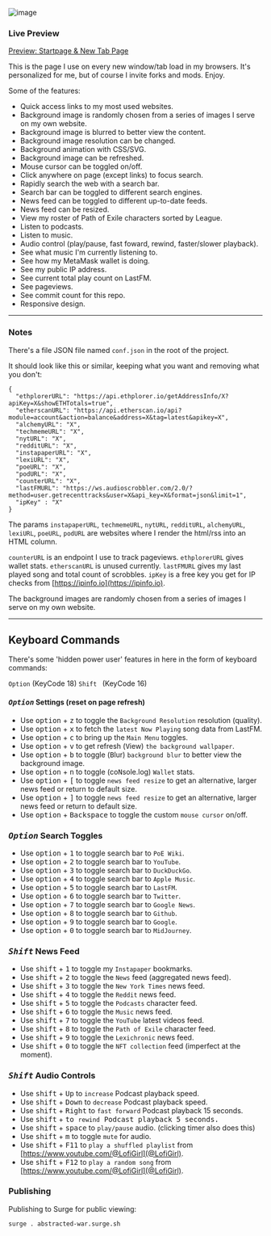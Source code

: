 ![image](https://user-images.githubusercontent.com/899183/218527249-4ac6aa50-e1bc-4bde-b072-96a5306eea1b.png)

### Live Preview

[Preview: Startpage & New Tab Page](https://abstracted-war.surge.sh/)

This is the page I use on every new window/tab load in my browsers. It's personalized for me, but of course I invite forks and mods. Enjoy.

Some of the features:
* Quick access links to my most used websites.
* Background image is randomly chosen from a series of images I serve on my own website.
* Background image is blurred to better view the content.
* Background image resolution can be changed.
* Background animation with CSS/SVG.
* Background image can be refreshed.
* Mouse cursor can be toggled on/off.
* Click anywhere on page (except links) to focus search.
* Rapidly search the web with a search bar.
* Search bar can be toggled to different search engines.
* News feed can be toggled to different up-to-date feeds.
* News feed can be resized.
* View my roster of Path of Exile characters sorted by League.
* Listen to podcasts.
* Listen to music.
* Audio control (play/pause, fast foward, rewind, faster/slower playback).
* See what music I'm currently listening to.
* See how my MetaMask wallet is doing.
* See my public IP address.
* See current total play count on LastFM.
* See pageviews.
* See commit count for this repo.
* Responsive design.

---

### Notes

There's a file JSON file named `conf.json` in the root of the project.

It should look like this or similar, keeping what you want and removing what you don't:

```
{
  "ethplorerURL": "https://api.ethplorer.io/getAddressInfo/X?apiKey=X&showETHTotals=true",
  "etherscanURL": "https://api.etherscan.io/api?module=account&action=balance&address=X&tag=latest&apikey=X",
  "alchemyURL": "X",
  "techmemeURL": "X",
  "nytURL": "X",
  "redditURL": "X",
  "instapaperURL": "X",
  "lexiURL": "X",
  "poeURL": "X",
  "podURL": "X",
  "counterURL": "X",
  "lastFMURL": "https://ws.audioscrobbler.com/2.0/?method=user.getrecenttracks&user=X&api_key=X&format=json&limit=1",
  "ipKey" : "X"
}
```

The params `instapaperURL`, `techmemeURL`, `nytURL`, `redditURL`, `alchemyURL`, `lexiURL`, `poeURL`, `podURL` are websites where I render the html/rss into an HTML column.

`counterURL` is an endpoint I use to track pageviews. `ethplorerURL` gives wallet stats. `etherscanURL` is unused currently. `lastFMURL` gives my last played song and total count of scrobbles. `ipKey` is a free key you get for IP checks from [https://ipinfo.io](https://ipinfo.io).

The background images are randomly chosen from a series of images I serve on my own website.

---

## Keyboard Commands

There's some 'hidden power user' features in here in the form of keyboard commands:

`Option` (KeyCode 18)
`Shift `  (KeyCode 16)

#### *<kbd>Option</kbd>* Settings (reset on page refresh)
- Use <kbd>option</kbd> + <kbd>z</kbd> to toggle the `Background Resolution` resolution (quality).
- Use <kbd>option</kbd> + <kbd>x</kbd> to fetch the `latest Now Playing` song data from LastFM.
- Use <kbd>option</kbd> + <kbd>c</kbd> to bring up the `Main Menu` toggles.
- Use <kbd>option</kbd> + <kbd>v</kbd> to get refresh (<kbd>V</kbd>iew) `the background wallpaper`.
- Use <kbd>option</kbd> + <kbd>b</kbd> to toggle (<kbd>B</kbd>lur) `background blur` to better view the background image.
- Use <kbd>option</kbd> + <kbd>n</kbd> to toggle (co<kbd>N</kbd>sole.log) `Wallet` stats.
- Use <kbd>option</kbd> + <kbd>[</kbd> to toggle `news feed resize` to get an alternative, larger news feed or return to default size.
- Use <kbd>option</kbd> + <kbd>]</kbd> to toggle `news feed resize` to get an alternative, larger news feed or return to default size.
- Use <kbd>option</kbd> + <kbd>Backspace</kbd> to toggle the custom `mouse cursor` on/off.

### *<kbd>Option</kbd>* Search Toggles
- Use <kbd>option</kbd> + <kbd>1</kbd> to toggle search bar to `PoE Wiki`.
- Use <kbd>option</kbd> + <kbd>2</kbd> to toggle search bar to `YouTube`.
- Use <kbd>option</kbd> + <kbd>3</kbd> to toggle search bar to `DuckDuckGo`.
- Use <kbd>option</kbd> + <kbd>4</kbd> to toggle search bar to `Apple Music`.
- Use <kbd>option</kbd> + <kbd>5</kbd> to toggle search bar to `LastFM`.
- Use <kbd>option</kbd> + <kbd>6</kbd> to toggle search bar to `Twitter`.
- Use <kbd>option</kbd> + <kbd>7</kbd> to toggle search bar to `Google News`.
- Use <kbd>option</kbd> + <kbd>8</kbd> to toggle search bar to `Github`.
- Use <kbd>option</kbd> + <kbd>9</kbd> to toggle search bar to `Google`.
- Use <kbd>option</kbd> + <kbd>0</kbd> to toggle search bar to `MidJourney`.

### *<kbd>Shift</kbd>* News Feed
- Use <kbd>shift</kbd> + <kbd>1</kbd> to toggle my `Instapaper` bookmarks.
- Use <kbd>shift</kbd> + <kbd>2</kbd> to toggle the `News` feed (aggregated news feed).
- Use <kbd>shift</kbd> + <kbd>3</kbd> to toggle the `New York Times` news feed.
- Use <kbd>shift</kbd> + <kbd>4</kbd> to toggle the `Reddit` news feed.
- Use <kbd>shift</kbd> + <kbd>5</kbd> to toggle the `Podcasts` character feed.
- Use <kbd>shift</kbd> + <kbd>6</kbd> to toggle the `Music` news feed.
- Use <kbd>shift</kbd> + <kbd>7</kbd> to toggle the `YouTube` latest videos feed.
- Use <kbd>shift</kbd> + <kbd>8</kbd> to toggle the `Path of Exile` character feed.
- Use <kbd>shift</kbd> + <kbd>9</kbd> to toggle the `Lexichronic` news feed.
- Use <kbd>shift</kbd> + <kbd>0</kbd> to toggle the `NFT collection` feed (imperfect at the moment).

### *<kbd>Shift</kbd>* Audio Controls
- Use <kbd>shift</kbd> + <kbd>Up</kbd> to `increase` Podcast playback speed.
- Use <kbd>shift</kbd> + <kbd>Down</kbd> to `decrease` Podcast playback speed.
- Use <kbd>shift</kbd> + <kbd>Right</kbd> to `fast forward` Podcast playback 15 seconds.
- Use <kbd>shift</kbd> + <kbd> to `rewind` Podcast playback 5 seconds.
- Use <kbd>shift</kbd> + <kbd>space</kbd> to `play/pause` audio. (clicking timer also does this)
- Use <kbd>shift</kbd> + <kbd>m</kbd> to toggle `mute` for audio.
- Use <kbd>shift</kbd> + <kbd>F11</kbd> to `play a shuffled playlist` from [https://www.youtube.com/@LofiGirl](@LofiGirl).
- Use <kbd>shift</kbd> + <kbd>F12</kbd> to `play a random song` from [https://www.youtube.com/@LofiGirl](@LofiGirl).

### Publishing

Publishing to Surge for public viewing:

```
surge . abstracted-war.surge.sh
```
